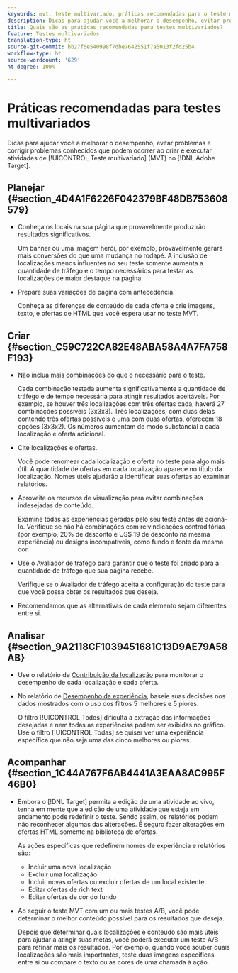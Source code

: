```yaml
---
keywords: mvt, teste multivariado, práticas recomendadas para o teste multivariado, práticas recomendadas para mvt, combinações mvt, relatórios mvt
description: Dicas para ajudar você a melhorar o desempenho, evitar problemas e corrigir problemas conhecidos que podem ocorrer ao criar e executar atividades de teste multivariado no Adobe Target.
title: Quais são as práticas recomendadas para testes multivariados?
feature: Testes multivariados
translation-type: ht
source-git-commit: bb27f6e540998f7dbe7642551f7a5013f2fd25b4
workflow-type: ht
source-wordcount: '629'
ht-degree: 100%

---
```



# Práticas recomendadas para testes multivariados

Dicas para ajudar você a melhorar o desempenho, evitar problemas e corrigir problemas conhecidos que podem ocorrer ao criar e executar atividades de [!UICONTROL Teste multivariado] (MVT) no [!DNL Adobe Target].

## Planejar  {#section_4D4A1F6226F042379BF48DB753608579}

* Conheça os locais na sua página que provavelmente produzirão resultados significativos.

   Um banner ou uma imagem herói, por exemplo, provavelmente gerará mais conversões do que uma mudança no rodapé. A inclusão de localizações menos influentes no seu teste somente aumenta a quantidade de tráfego e o tempo necessários para testar as localizações de maior destaque na página.
* Prepare suas variações de página com antecedência.

   Conheça as diferenças de conteúdo de cada oferta e crie imagens, texto, e ofertas de HTML que você espera usar no teste MVT.

## Criar {#section_C59C722CA82E48ABA58A4A7FA758F193}

* Não inclua mais combinações do que o necessário para o teste.

   Cada combinação testada aumenta significativamente a quantidade de tráfego e de tempo necessária para atingir resultados aceitáveis. Por exemplo, se houver três localizações com três ofertas cada, haverá 27 combinações possíveis (3x3x3). Três localizações, com duas delas contendo três ofertas possíveis e uma com duas ofertas, oferecem 18 opções (3x3x2). Os números aumentam de modo substancial a cada localização e oferta adicional.

* Cite localizações e ofertas.

   Você pode renomear cada localização e oferta no teste para algo mais útil. A quantidade de ofertas em cada localização aparece no título da localização. Nomes úteis ajudarão a identificar suas ofertas ao examinar relatórios.

* Aproveite os recursos de visualização para evitar combinações indesejadas de conteúdo.

   Examine todas as experiências geradas pelo seu teste antes de acioná-lo. Verifique se não há combinações com reivindicações contraditórias (por exemplo, 20% de desconto e US$ 19 de desconto na mesma experiência) ou designs incompatíveis, como fundo e fonte da mesma cor.

* Use o [Avaliador de tráfego](/help/c-activities/c-multivariate-testing/t-create-multivariate-test/traffic-estimator.md) para garantir que o teste foi criado para a quantidade de tráfego que sua página recebe.

   Verifique se o Avaliador de tráfego aceita a configuração do teste para que você possa obter os resultados que deseja.
* Recomendamos que as alternativas de cada elemento sejam diferentes entre si.

## Analisar  {#section_9A2118CF1039451681C13D9AE79A58AB}

* Use o relatório de [Contribuição da localização](/help/c-reports/location-contribution-report.md) para monitorar o desempenho de cada localização e cada oferta.
* No relatório de [Desempenho da experiência](/help/c-reports/experience-performance-report.md), baseie suas decisões nos dados mostrados com o uso dos filtros 5 melhores e 5 piores.

   O filtro [!UICONTROL Todos] dificulta a extração das informações desejadas e nem todas as experiências podem ser exibidas no gráfico. Use o filtro [!UICONTROL Todas] se quiser ver uma experiência específica que não seja uma das cinco melhores ou piores.

## Acompanhar  {#section_1C44A767F6AB4441A3EAA8AC995F46B0}

* Embora o [!DNL Target] permita a edição de uma atividade ao vivo, tenha em mente que a edição de uma atividade que esteja em andamento pode redefinir o teste. Sendo assim, os relatórios podem não reconhecer algumas das alterações. É seguro fazer alterações em ofertas HTML somente na biblioteca de ofertas.

   As ações específicas que redefinem nomes de experiência e relatórios são:

   * Incluir uma nova localização
   * Excluir uma localização
   * Incluir novas ofertas ou excluir ofertas de um local existente
   * Editar ofertas de rich text
   * Editar ofertas de cor do fundo

* Ao seguir o teste MVT com um ou mais testes A/B, você pode determinar o melhor conteúdo possível para os resultados que deseja.

   Depois que determinar quais localizações e conteúdo são mais úteis para ajudar a atingir suas metas, você poderá executar um teste A/B para refinar mais os resultados. Por exemplo, quando você souber quais localizações são mais importantes, teste duas imagens específicas entre si ou compare o texto ou as cores de uma chamada à ação.

